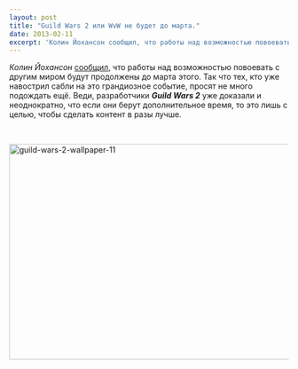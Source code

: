 ```yaml
---
layout: post
title: "Guild Wars 2 или WvW не будет до марта."
date: 2013-02-11
excerpt: 'Колин Йохансон сообщил, что работы над возможностью повоевать с другим миром будут продолжены до марта этого. Так что тех, кто уже навострил сабли на это грандиозное событие, просят...'
---
```


<em>Колин Йохансон </em><a href="https://forum-en.guildwars2.com/forum/pvp/wuvwuv/Upcoming-WvW-Updates">сообщил</a>, что работы над возможностью повоевать с другим миром будут продолжены до марта этого. Так что тех, кто уже навострил сабли на это грандиозное событие, просят не много подождать ещё. Веди, разработчики <em><strong>Guild Wars 2</strong></em> уже доказали и неоднократно, что если они берут дополнительное время, то это лишь с целью, чтобы сделать контент в разы лучше.

&nbsp;

<a href="http://gamersoul.ru/wp-content/uploads/2013/01/guild-wars-2-wallpaper-11.jpg"><img class="wp-image-840 aligncenter" alt="guild-wars-2-wallpaper-11" src="http://gamersoul.ru/wp-content/uploads/2013/01/guild-wars-2-wallpaper-11.jpg" width="691" height="389" /></a>